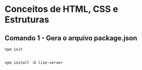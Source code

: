 # Conceitos de HTML, CSS e Estruturas

## Comando 1 - Gera o arquivo package.json
`npm init`

##
`npm install -D live-server`


